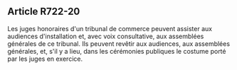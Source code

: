 Article R722-20
----
Les juges honoraires d'un tribunal de commerce peuvent assister aux audiences
d'installation et, avec voix consultative, aux assemblées générales de ce
tribunal. Ils peuvent revêtir aux audiences, aux assemblées générales, et, s'il
y a lieu, dans les cérémonies publiques le costume porté par les juges en
exercice.
